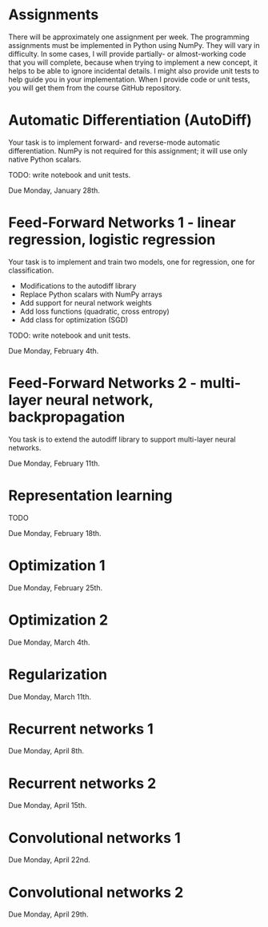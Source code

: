 # Assignments

There will be approximately one assignment per week. The programming assignments must be implemented in Python using NumPy. They will vary in difficulty. In some cases, I will provide partially- or almost-working code that you will complete, because when trying to implement a new concept, it helps to be able to ignore incidental details. I might also provide unit tests to help guide you in your implementation. When I provide code or unit tests, you will get them from the course GitHub repository.

# Automatic Differentiation (AutoDiff)

Your task is to implement forward- and reverse-mode automatic differentiation. NumPy is not required for this assignment; it will use only native Python scalars.

TODO: write notebook and unit tests.

Due Monday, January 28th.

# Feed-Forward Networks 1 - linear regression, logistic regression

Your task is to implement and train two models, one for regression, one for classification.

* Modifications to the autodiff library
 * Replace Python scalars with NumPy arrays
 * Add support for neural network weights
 * Add loss functions (quadratic, cross entropy)
 * Add class for optimization (SGD)

TODO: write notebook and unit tests.

Due Monday, February 4th.

# Feed-Forward Networks 2 - multi-layer neural network, backpropagation

You task is to extend the autodiff library to support multi-layer neural networks.

Due Monday, February 11th.

# Representation learning

TODO

Due Monday, February 18th.

# Optimization 1 

Due Monday, February 25th.

# Optimization 2

Due Monday, March 4th.

# Regularization

Due Monday, March 11th.

# Recurrent networks 1

Due Monday, April 8th.

# Recurrent networks 2

Due Monday, April 15th.

# Convolutional networks 1

Due Monday, April 22nd.

# Convolutional networks 2

Due Monday, April 29th.
